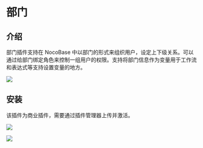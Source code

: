 # 部门

<PluginInfo name="departments"></PluginInfo>

## 介绍

部门插件支持在 NocoBase 中以部门的形式来组织用户，设定上下级关系。可以通过给部门绑定角色来控制一组用户的权限。支持将部门信息作为变量用于工作流和表达式等支持设置变量的地方。

![](https://static-docs.nocobase.com/a6eb94a5cc85a6c7b310f33173a5259d.png)

## 安装

该插件为商业插件，需要通过插件管理器上传并激活。

![](https://static-docs.nocobase.com/907d85bc27f90eaa91b17d568f6dbbd7.png)

![](https://static-docs.nocobase.com/c1e704259f7ae6ef4998a04a1d21e480.png)